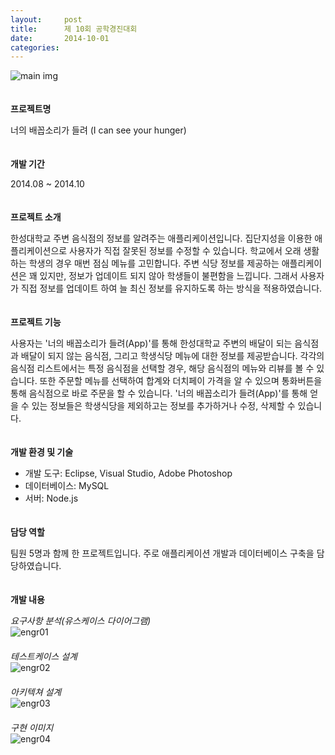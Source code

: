 ```yaml
---
layout:     post
title:      제 10회 공학경진대회
date:       2014-10-01
categories:
---
```


![main img](../../../img/project/hsu-engr.png)  
　  

**프로젝트명**

너의 배꼽소리가 들려 (I can see your hunger)  
　  

**개발 기간**

2014.08 ~ 2014.10  
　  

**프로젝트 소개**

한성대학교 주변 음식점의 정보를 알려주는 애플리케이션입니다. 집단지성을 이용한 애플리케이션으로 사용자가 직접 잘못된 정보를 수정할 수 있습니다. 학교에서 오래 생활하는 학생의 경우 매번 점심 메뉴를 고민합니다. 주변 식당 정보를 제공하는 애플리케이션은 꽤 있지만, 정보가 업데이트 되지 않아 학생들이 불편함을 느낍니다. 그래서 사용자가 직접 정보를 업데이트 하여 늘 최신 정보를 유지하도록 하는 방식을 적용하였습니다.  
　  

**프로젝트 기능**

사용자는 '너의 배꼽소리가 들려(App)'를 통해 한성대학교 주변의 배달이 되는 음식점과 배달이 되지 않는 음식점, 그리고 학생식당 메뉴에 대한 정보를 제공받습니다. 각각의 음식점 리스트에서는 특정 음식점을 선택할 경우, 해당 음식점의 메뉴와 리뷰를 볼 수 있습니다. 또한 주문할 메뉴를 선택하여 합계와 더치페이 가격을 알 수 있으며 통화버튼을 통해 음식점으로 바로 주문을 할 수 있습니다. '너의 배꼽소리가 들려(App)'를 통해 얻을 수 있는 정보들은 학생식당을 제외하고는 정보를 추가하거나 수정, 삭제할 수 있습니다.  
　  

**개발 환경 및 기술**

* 개발 도구: Eclipse, Visual Studio, Adobe Photoshop  
* 데이터베이스: MySQL  
* 서버: Node.js  
　  

**담당 역할**

팀원 5명과 함께 한 프로젝트입니다. 주로 애플리케이션 개발과 데이터베이스 구축을 담당하였습니다.  
　  

**개발 내용**

*요구사항 분석(유스케이스 다이어그램)*  
![engr01](../../../img/project/hsu-engr01.png)  
　  
*테스트케이스 설계*  
![engr02](../../../img/project/hsu-engr02.png)  
　  
*아키텍쳐 설계*  
![engr03](../../../img/project/hsu-engr03.png)  
　  
*구현 이미지*  
![engr04](../../../img/project/hsu-engr04.png)  
    
